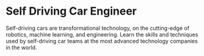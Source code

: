# Self Driving Car Engineer

Self-driving cars are transformational technology, on the cutting-edge of robotics, machine learning, and engineering. Learn the skills and techniques used by self-driving car teams at the most advanced technology companies in the world.

